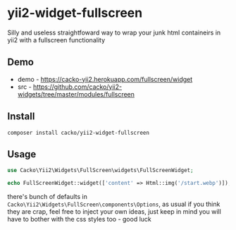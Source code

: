 # yii2-widget-fullscreen

Silly and useless straightfoward way to wrap your junk html containeirs in yii2 with a fullscreen functionality

## Demo
* demo - https://cacko-yii2.herokuapp.com/fullscreen/widget
* src - https://github.com/cacko/yii2-widgets/tree/master/modules/fullscreen

## Install
```shell
composer install cacko/yii2-widget-fullscreen
```

## Usage

```php
use Cacko\Yii2\Widgets\FullScreen\widgets\FullScreenWidget;

echo FullScreenWidget::widget(['content' => Html::img('/start.webp')]);

```

there's bunch of defaults in `Cacko\Yii2\Widgets\FullScreen\components\Options`, as usual if you think they are crap, feel free to inject your own ideas, just keep in mind you will have to bother with the css styles too - good luck
